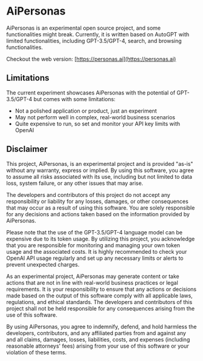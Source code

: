 # AiPersonas

AiPersonas is an experimental open source project, and some functionalities might break. Currently, it is written based on AutoGPT with limited functionalities, including GPT-3.5/GPT-4, search, and browsing functionalities.

Checkout the web version: [https://personas.ai](https://personas.ai)

## Limitations

The current experiment showcases AiPersonas with the potential of GPT-3.5/GPT-4 but comes with some limitations:

- Not a polished application or product, just an experiment
- May not perform well in complex, real-world business scenarios
- Quite expensive to run, so set and monitor your API key limits with OpenAI

## Disclaimer

This project, AiPersonas, is an experimental project and is provided "as-is" without any warranty, express or implied. By using this software, you agree to assume all risks associated with its use, including but not limited to data loss, system failure, or any other issues that may arise.

The developers and contributors of this project do not accept any responsibility or liability for any losses, damages, or other consequences that may occur as a result of using this software. You are solely responsible for any decisions and actions taken based on the information provided by AiPersonas.

Please note that the use of the GPT-3.5/GPT-4 language model can be expensive due to its token usage. By utilizing this project, you acknowledge that you are responsible for monitoring and managing your own token usage and the associated costs. It is highly recommended to check your OpenAI API usage regularly and set up any necessary limits or alerts to prevent unexpected charges.

As an experimental project, AiPersonas may generate content or take actions that are not in line with real-world business practices or legal requirements. It is your responsibility to ensure that any actions or decisions made based on the output of this software comply with all applicable laws, regulations, and ethical standards. The developers and contributors of this project shall not be held responsible for any consequences arising from the use of this software.

By using AiPersonas, you agree to indemnify, defend, and hold harmless the developers, contributors, and any affiliated parties from and against any and all claims, damages, losses, liabilities, costs, and expenses (including reasonable attorneys' fees) arising from your use of this software or your violation of these terms.
